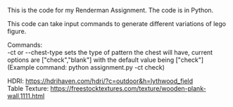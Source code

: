 This is the code for my Renderman Assignment. The code is in Python.  
  
This code can take input commands to generate different variations of lego figure.  
  
Commands:  
-ct or --chest-type sets the type of pattern the chest will have, current options are ["check","blank"] with the default value being ["check"] (Example command: python assignment.py -ct check)  
  
HDRI: https://hdrihaven.com/hdri/?c=outdoor&h=lythwood_field  
Table Texture: https://freestocktextures.com/texture/wooden-plank-wall,1111.html  

